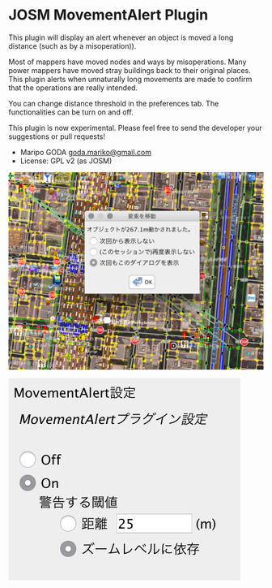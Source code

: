 JOSM MovementAlert Plugin 
======

This plugin will display an alert whenever an object is moved a long distance (such as by a misoperation)).

Most of mappers have moved nodes and ways by misoperations.
Many power mappers have moved stray buildings back to their original places.
This plugin alerts when unnaturally long movements are made to confirm that the operations are really intended. 

You can change distance threshold in the preferences tab. The functionalities can be turn on and off.

This plugin is now experimental. Please feel free to send the developer your suggestions or pull requests!

 * Maripo GODA <goda.mariko@gmail.com>
 * License: GPL v2 (as JOSM)
 
 ![Usage](https://raw.githubusercontent.com/maripo/JOSM_movementalert/master/doc/img/screenshot_ja.png)
 
 ![Preferences](https://raw.githubusercontent.com/maripo/JOSM_movementalert/master/doc/img/screenshot_pref_ja.png)
    